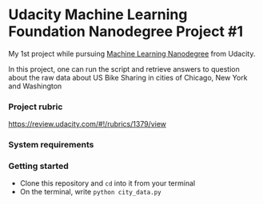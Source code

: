 # Udacity Machine Learning Foundation Nanodegree Project #1

My 1st project while pursuing [Machine Learning Nanodegree](https://in.udacity.com/course/machine-learning-engineer-nanodegree--nd009-infn) from Udacity.

In this project, one can run the script and retrieve answers to question about the raw
data about US Bike Sharing in cities of Chicago, New York and Washington

### Project rubric
https://review.udacity.com/#!/rubrics/1379/view

### System requirements

### Getting started
- Clone this repository and `cd` into it from your terminal
- On the terminal, write `python city_data.py`